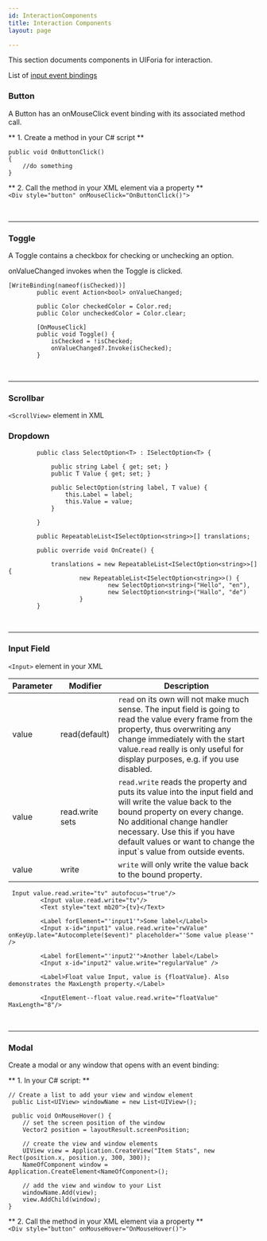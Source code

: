 ```yaml
---
id: InteractionComponents
title: Interaction Components 
layout: page

---
```


This section documents components in UIForia for interaction. 

List of [input event bindings](Expressions.md/#input-event-bindings)

### Button
A Button has an onMouseClick event binding with its associated method call.  

** 1. Create a method in your C# script **

```
public void OnButtonClick() 
{
    //do something
}
```
 
** 2. Call the method in your XML element via a property  **  
`<Div style="button" onMouseClick="OnButtonClick()">`


<br/>

-------------------------

### Toggle
A Toggle contains a checkbox for checking or unchecking an option. 

onValueChanged invokes when the Toggle is clicked.
```
[WriteBinding(nameof(isChecked))]
        public event Action<bool> onValueChanged;

        public Color checkedColor = Color.red;
        public Color uncheckedColor = Color.clear;
        
        [OnMouseClick]
        public void Toggle() {
            isChecked = !isChecked;
            onValueChanged?.Invoke(isChecked);
        }
```
<br/>

-------------------------

### Scrollbar
`<ScrollView>` element in XML  

### Dropdown

```    
        public class SelectOption<T> : ISelectOption<T> {

            public string Label { get; set; }
            public T Value { get; set; }

            public SelectOption(string label, T value) {
                this.Label = label;
                this.Value = value;
            }

        }
        
        public RepeatableList<ISelectOption<string>>[] translations;
        
        public override void OnCreate() {
  
            translations = new RepeatableList<ISelectOption<string>>[] {
                    new RepeatableList<ISelectOption<string>>() {
                            new SelectOption<string>("Hello", "en"),
                            new SelectOption<string>("Hallo", "de")
                    }         
        }
```        
                  
<br/>

-------------------------

### Input Field
`<Input>` element in your XML
<br/>  

Parameter        | Modifier         |Description 
-----------------|-----------------|---------                                    
 value           | read(default)   | `read` on its own will not make much sense. The input field is going to read the value every frame from the property, thus overwriting any change immediately with the start value.`read` really is only useful for display purposes, e.g. if you use disabled.           
 value           | read.write sets | `read.write` reads the property and puts its value into the input field and will write the value back to the bound property on every change. No additional change handler necessary. Use this if you have default values or want to change the input`s value from outside events.
 value           | write           |  `write` will only write the value back to the bound property.  
 
 
 

  
    
```
 Input value.read.write="tv" autofocus="true"/>
         <Input value.read.write="tv"/>
         <Text style="text mb20">{tv}</Text>
         
         <Label forElement="'input1'">Some label</Label>
         <Input x-id="input1" value.read.write="rwValue" onKeyUp.late="Autocomplete($event)" placeholder="'Some value please'" />
 
         <Label forElement="'input2'">Another label</Label>
         <Input x-id="input2" value.write="regularValue" />
 
         <Label>Float value Input, value is {floatValue}. Also demonstrates the MaxLength property.</Label>
         
         <InputElement--float value.read.write="floatValue" MaxLength="8"/>         
```

<br/>

-------------------------

### Modal
Create a modal or any window that opens with an event binding:

** 1. In your C# script: **
```
// Create a list to add your view and window element
 public List<UIView> windowName = new List<UIView>(); 
 
 public void OnMouseHover() {
    // set the screen position of the window
    Vector2 position = layoutResult.screenPosition; 
    
    // create the view and window elements
    UIView view = Application.CreateView("Item Stats", new Rect(position.x, position.y, 300, 300)); 
    NameOfComponent window = Application.CreateElement<NameOfComponent>(); 
    
    // add the view and window to your List
    windowName.Add(view); 
    view.AddChild(window); 
}
```
** 2. Call the method in your XML element via a property  **  
`<Div style="button" onMouseHover="OnMouseHover()">`


   

